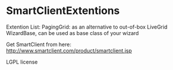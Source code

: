 # SmartClientExtentions

Extention List:
PagingGrid: as an alternative to out-of-box LiveGrid
WizardBase, can be used as base class of your wizard

Get SmartClient from here: http://www.smartclient.com/product/smartclient.jsp

LGPL license
